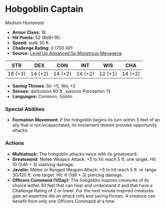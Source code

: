 # Hobgoblin Captain

*Medium* *Humanoid*

- **Armor Class:** 18
- **Hit Points:** 52 (8d8+16)
- **Speed:** walk 30 ft.
- **Challenge Rating:** 3 (700 XP)
- **Source:** [Level Up Advanced 5e Monstrous Menagerie](https://www.levelup5e.com)

| STR | DEX | CON | INT | WIS | CHA |
| --- | --- | --- | --- | --- | --- |
| 16 (+3) | 14 (+2) | 14 (+2) | 14 (+2) | 12 (+1) | 14 (+2) |

- **Saving Throws**: Str +5, Wis +3
- **Senses:** darkvision 60 ft., passive Perception 13
- **Languages:** Common, Goblin
### Special Abilities
- **Formation Movement:** If the hobgoblin begins its turn within 5 feet of an ally that is not incapacitated, its movement doesnt provoke opportunity attacks.
### Actions
- **Multiattack:** The hobgoblin attacks twice with its greatsword.
- **Greatsword:** Melee Weapon Attack: +5 to hit  reach 5 ft.  one target. Hit: 10 (2d6 + 3) slashing damage.
- **Javelin:** Melee or Ranged Weapon Attack: +5 to hit  reach 5 ft. or range 30/120 ft.  one target. Hit: 6 (1d6 + 3) piercing damage.
- **Officers Command (1/Day):** The hobgoblin inspires creatures of its choice within 30 feet that can hear and understand it and that have a Challenge Rating of 2 or lower. For the next minute  inspired creatures gain an expertise die on attack rolls and saving throws. A creature can benefit from only one Officers Command at a time.
